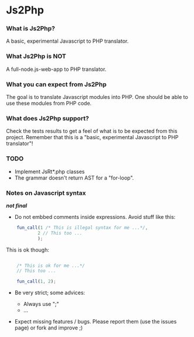 # Js2Php

### What is Js2Php?

A basic, experimental Javascript to PHP translator.

### What Js2Php is NOT

A full-node.js-web-app to PHP translator. 

### What you can expect from Js2Php

The goal is to translate Javascript modules into PHP. One should be able to use these modules from PHP code.

### What does Js2Php support?

Check the tests results to get a feel of what is to be expected from this project. Remember that this is a "basic, experimental Javascript to PHP translator"!

### TODO

* Implement JsRt*.php classes
* The grammar doesn't return AST for a "for-loop".

### Notes on Javascript syntax
***not final***

* Do not embbed comments inside expressions. Avoid stuff like this:

```javascript
	fun_call(1 /* This is illegal syntax for me ...*/, 
			2 // This too ...
			);
```

This is ok though:
```javascript

	/* This is ok for me ...*/
	// This too ...

	fun_call(1, 2);
```

* Be very strict; some advices:
	* Always use ";"
	* ...

* Expect missing features / bugs. Please report them (use the issues page) or fork and improve ;)

